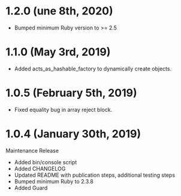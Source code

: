 # 1.2.0 (une 8th, 2020)

* Bumped minimum Ruby version to >= 2.5

# 1.1.0 (May 3rd, 2019)

* Added acts_as_hashable_factory to dynamically create objects.

# 1.0.5 (February 5th, 2019)

* Fixed equality bug in array reject block.

# 1.0.4 (January 30th, 2019)

Maintenance Release

* Added bin/console script
* Added CHANGELOG
* Updated README with publication steps, additional testing steps
* Bumped minimum Ruby to 2.3.8
* Added Guard
